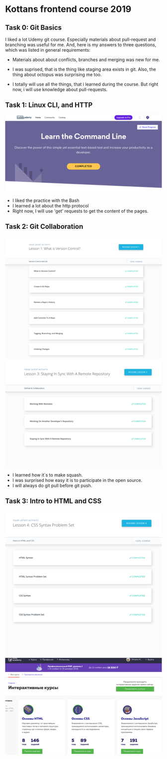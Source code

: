 # Kottans frontend course 2019

## Task 0: Git Basics

I liked a lot Udemy git course. Especially materials about pull-request and branching was useful for me.
And, here is my answers to three questions, which was listed in general requirements:

- Materials about about conflicts, branches and merging was new for me.

- I was suprised, that is the thing like staging area exists in git. Also, the thing about octopus was surprising me too.

- I totally will use all the things, that i learned during the course. But right now, i will use knowledge about pull-requests.

## Task 1: Linux CLI, and HTTP

![Screenshot](./task_linux_cli/Command_Line.png)

- I liked the practice with the Bash
- I learned a lot about the http protocol 
- Right now, I will use 'get' requests to get the content of the pages.

## Task 2: Git Collaboration

![Screenshot](./task_git_collaboration/1.png)
![Screenshot](./task_git_collaboration/2.png)

- I learned how it`s to make squash.
- I was surprised how easy it is to participate in the open source.
- I will always do git pull before git push.

## Task 3: Intro to HTML and CSS

![Screenshot](./task_git_html_css_intro/1.png)
![Screenshot](./task_git_html_css_intro/2.png)